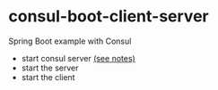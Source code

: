 # consul-boot-client-server
Spring Boot example with Consul
- start consul server [(see notes)](Consul/README.md)
- start the server
- start the client

